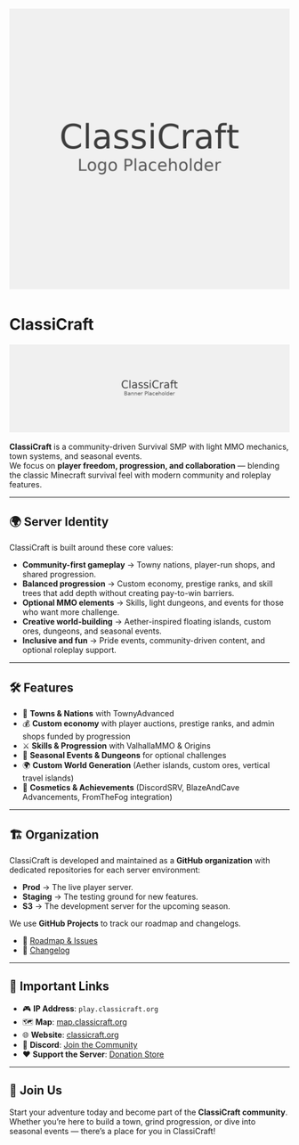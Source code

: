 # ![ClassiCraft Logo](docs/assets/logo-placeholder.png)
# ClassiCraft

![Banner Placeholder](docs/assets/banner-placeholder.png)

**ClassiCraft** is a community-driven Survival SMP with light MMO mechanics, town systems, and seasonal events.  
We focus on **player freedom, progression, and collaboration** — blending the classic Minecraft survival feel with modern community and roleplay features.

---

## 🌍 Server Identity

ClassiCraft is built around these core values:
- **Community-first gameplay** → Towny nations, player-run shops, and shared progression.
- **Balanced progression** → Custom economy, prestige ranks, and skill trees that add depth without creating pay-to-win barriers.
- **Optional MMO elements** → Skills, light dungeons, and events for those who want more challenge.
- **Creative world-building** → Aether-inspired floating islands, custom ores, dungeons, and seasonal events.
- **Inclusive and fun** → Pride events, community-driven content, and optional roleplay support.

---

## 🛠️ Features

- 🏰 **Towns & Nations** with TownyAdvanced  
- 💰 **Custom economy** with player auctions, prestige ranks, and admin shops funded by progression  
- ⚔️ **Skills & Progression** with ValhallaMMO & Origins  
- 🎉 **Seasonal Events & Dungeons** for optional challenges  
- 🌍 **Custom World Generation** (Aether islands, custom ores, vertical travel islands)  
- 🎨 **Cosmetics & Achievements** (DiscordSRV, BlazeAndCave Advancements, FromTheFog integration)  

---

## 🏗️ Organization

ClassiCraft is developed and maintained as a **GitHub organization** with dedicated repositories for each server environment:

- **Prod** → The live player server.  
- **Staging** → The testing ground for new features.  
- **S3** → The development server for the upcoming season.  

We use **GitHub Projects** to track our roadmap and changelogs.  
- 📌 [Roadmap & Issues](https://github.com/orgs/ClassiCraft/projects/1)  
- 📰 [Changelog](../../releases)

---

## 🔗 Important Links

- 🎮 **IP Address**: `play.classicraft.org`  
- 🗺️ **Map**: [map.classicraft.org](https://map.classicraft.org)  
- 🌐 **Website**: [classicraft.org](https://classicraft.org)  
- 💬 **Discord**: [Join the Community](https://discord.gg/classicraft)  
- ❤️ **Support the Server**: [Donation Store](https://store.classicraft.org)  

---

## 🚀 Join Us

Start your adventure today and become part of the **ClassiCraft community**.  
Whether you’re here to build a town, grind progression, or dive into seasonal events — there’s a place for you in ClassiCraft!
